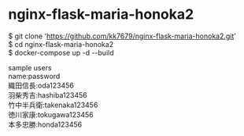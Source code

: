 # nginx-flask-maria-honoka2
$ git clone 'https://github.com/kk7679/nginx-flask-maria-honoka2.git'  
$ cd nginx-flask-maria-honoka2  
$ docker-compose up -d --build


sample users  
name:password  
織田信長:oda123456  
羽柴秀吉:hashiba123456  
竹中半兵衛:takenaka123456  
徳川家康:tokugawa123456  
本多忠勝:honda123456  